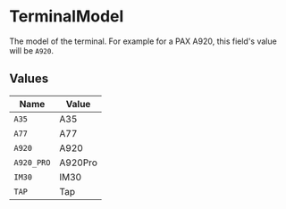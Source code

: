# TerminalModel

The model of the terminal. For example for a PAX A920, this field's value will be `A920`.


## Values

| Name       | Value      |
| ---------- | ---------- |
| `A35`      | A35        |
| `A77`      | A77        |
| `A920`     | A920       |
| `A920_PRO` | A920Pro    |
| `IM30`     | IM30       |
| `TAP`      | Tap        |